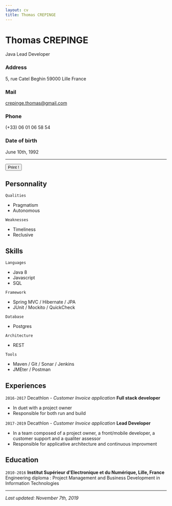 ```yaml
---
layout: cv
title: Thomas CREPINGE
---
```

# Thomas CREPINGE
Java Lead Developer

### Address

5, rue Catel Beghin
59000 Lille
France

### Mail

crepinge.thomas@gmail.com

### Phone

(+33) 06 01 06 58 54

### Date of birth

June 10th, 1992

---

<button id="bt-print" onclick="window.print();">Print !</button>

## Personnality

`Qualities`
* Pragmatism
* Autonomous

`Weaknesses`
* Timeliness
* Reclusive

## Skills

`Languages`
* Java 8
* Javascript
* SQL

`Framework`
* Spring MVC / Hibernate / JPA
* JUnit / Mockito / QuickCheck

`Database`
* Postgres

`Architecture`
* REST

`Tools`
* Maven / Git / Sonar / Jenkins
* JMEter / Postman

## Experiences

`2016-2017`
Decathlon - _Customer Invoice application_
__Full stack developer__
* In duet with a project owner
* Responsible for both run and build

`2017-2019`
Decathlon - _Customer Invoice application_
__Lead Developer__
* In a team composed of a project owner, a front/mobile developer, a customer support and a qualiter assessor
* Responsible for applicative architecture and continuous improvment

## Education

`2010-2016`
__Institut Supérieur d'Electronique et du Numérique, Lille, France__
Engineering diploma : Project Management and Business Development in Information Technologies

---

_Last updated: November 7th, 2019_



